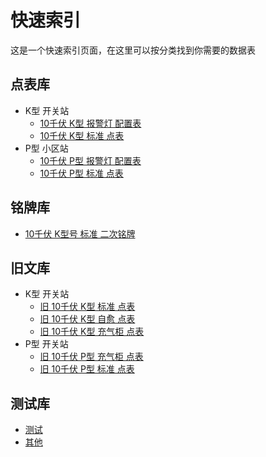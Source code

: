 # 快速索引

这是一个快速索引页面，在这里可以按分类找到你需要的数据表

## 点表库

- K型 开关站
  - [10千伏 K型 报警灯 配置表](Page/10K-Alarmplate.md)<Badge type="warning" text="适用于 统一型后台装置" />
  - [10千伏 K型 标准 点表](/Page/10K-Standard-Uploadplate.md) <Badge type="warning" text="适用于 有自愈 有FA" />
- P型 小区站
  - [10千伏 P型 报警灯 配置表](/Page/10P-Alarmplate.md)<Badge type="warning" text="适用于 统一型后台装置" />
  - [10千伏 P型 标准 点表](/Page/10P-Standard-Uploadplate.md)<Badge type="warning" text="适用于 三工位柜体" />



## 铭牌库

- [10千伏 K型号 标准 二次铭牌](/Page/10K-Standard-Nameplate.md)

  

## 旧文库

- K型 开关站
  - [旧 10千伏 K型 标准 点表](/Page/OLD/OLD-10K-Standard-Uploadplate.md) <Badge type="warning" text="适用于 无自愈 有FA" />
  - [旧 10千伏 K型 自愈 点表](/Page/OLD/OLD-10K-Automatic-Uploadplate.md)<Badge type="warning" text="适用于 有自愈 有FA" />
  - [旧 10千伏 K型 充气柜 点表](/Page/OLD/OLD-10K-AirSF6-Uploadplate.md)<Badge type="warning" text="适用于 三工位柜体" />
- P型 开关站
  - [旧 10千伏 P型 充气柜 点表](/Page/OLD/OLD-10P-Air-Uploadplate.md)<Badge type="warning" text="适用于 三工位柜体" />
  - [旧 10千伏 P型 标准 点表](/Page/OLD/OLD-10P-Standard-Uploadplate.md)



## 测试库

- [测试](/Page/TEST.md)
- [其他](/Page/OTHER.md)

